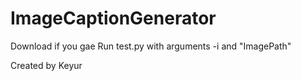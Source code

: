 # ImageCaptionGenerator
Download if you gae
Run test.py with arguments -i and "ImagePath"


Created by Keyur
